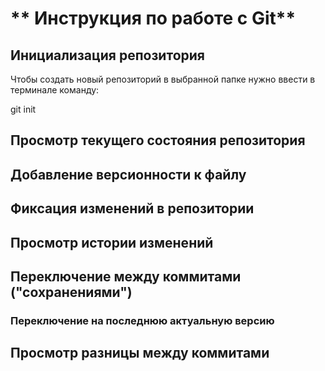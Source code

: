 # ** Инструкция по работе с Git**

## Инициализация  репозитория

Чтобы создать новый репозиторий в выбранной папке нужно ввести в терминале команду:

git init


## Просмотр текущего состояния репозитория

## Добавление версионности к файлу

## Фиксация изменений в репозитории

## Просмотр истории изменений

## Переключение между коммитами ("сохранениями")

### Переключение на последнюю актуальную версию

## Просмотр  разницы между коммитами
